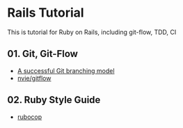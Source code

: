 # Rails Tutorial #

This is tutorial for Ruby on Rails, including git-flow, TDD, CI


## 01. Git, Git-Flow ##

- [A successful Git branching model](http://nvie.com/posts/a-successful-git-branching-model/)
- [nvie/gitflow](https://github.com/nvie/gitflow)


## 02. Ruby Style Guide ##

- [rubocop](https://github.com/bbatsov/rubocop)
